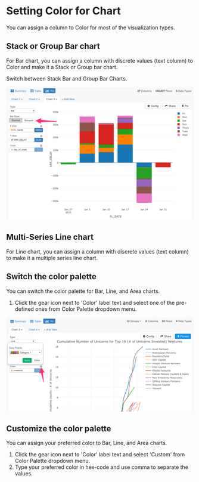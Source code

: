 # Setting Color for Chart

You can assign a column to Color for most of the visualization types.

## Stack or Group Bar chart

For Bar chart, you can assign a column with discrete values (text column) to Color and make it a Stack or Group bar chart.

Switch between Stack Bar and Group Bar Charts.

![](images/color-2.png)

## Multi-Series Line chart

For Line chart, you can assign a column with discrete values (text column) to make it a multiple series line chart.

## Switch the color palette

You can switch the color palette for Bar, Line, and Area charts.

1. Click the gear icon next to 'Color' label text and select one of the pre-defined ones from Color Palette dropdown menu.

![](images/color-1.png)


## Customize the color palette

You can assign your preferred color to Bar, Line, and Area charts.

1. Click the gear icon next to 'Color' label text and select 'Custom' from Color Palette dropdown menu.
2. Type your preferred color in hex-code and use comma to separate the values.
